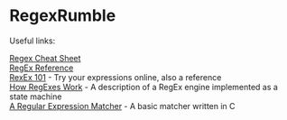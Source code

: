 # RegexRumble

Useful links:

[Regex Cheat Sheet](http://www.rexegg.com/regex-quickstart.html)  
[RegEx Reference](http://www.regular-expressions.info/refquick.html)  
[RexEx 101](https://regex101.com/) - Try your expressions online, also a reference  
[How RegExes Work](http://perl.plover.com/Regex/article.html) - A description of a RegEx engine implemented as a state machine  
[A Regular Expression Matcher](http://www.cs.princeton.edu/courses/archive/spr09/cos333/beautiful.html) - A basic matcher written in C
